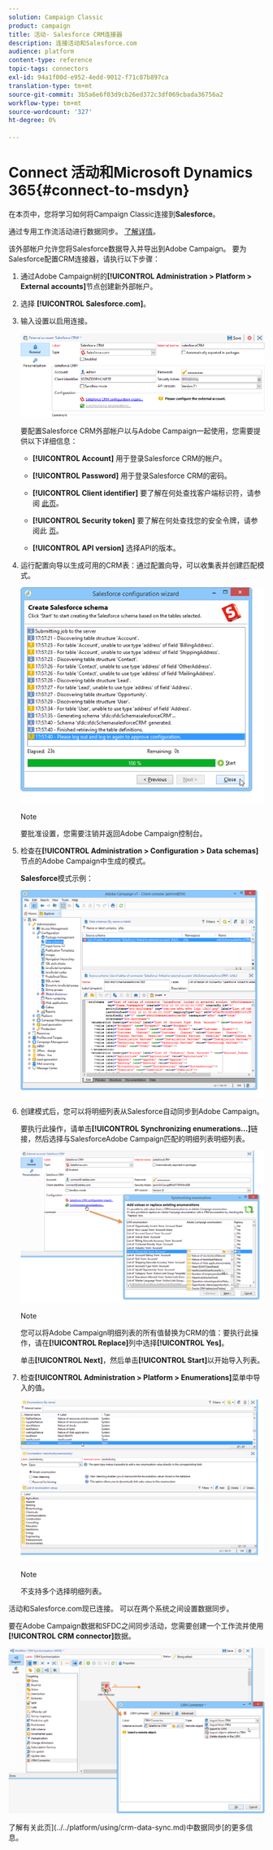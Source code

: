 ```yaml
---
solution: Campaign Classic
product: campaign
title: 活动- Salesforce CRM连接器
description: 连接活动和Salesforce.com
audience: platform
content-type: reference
topic-tags: connectors
exl-id: 94a1f00d-e952-4edd-9012-f71c87b897ca
translation-type: tm+mt
source-git-commit: 3b5a6e6f03d9cb26ed372c3df069cbada36756a2
workflow-type: tm+mt
source-wordcount: '327'
ht-degree: 0%

---
```


# Connect 活动和Microsoft Dynamics 365{#connect-to-msdyn}

在本页中，您将学习如何将Campaign Classic连接到&#x200B;**Salesforce**。

通过专用工作流活动进行数据同步。 [了解详情](../../platform/using/crm-data-sync.md)。


该外部帐户允许您将Salesforce数据导入并导出到Adobe Campaign。
要为Salesforce配置CRM连接器，请执行以下步骤：

1. 通过Adobe Campaign树的&#x200B;**[!UICONTROL Administration > Platform > External accounts]**&#x200B;节点创建新外部帐户。
1. 选择 **[!UICONTROL Salesforce.com]**。
1. 输入设置以启用连接。

   ![](assets/ext_account_17.png)

   要配置Salesforce CRM外部帐户以与Adobe Campaign一起使用，您需要提供以下详细信息：

   * **[!UICONTROL Account]**
用于登录Salesforce CRM的帐户。

   * **[!UICONTROL Password]**
用于登录Salesforce CRM的密码。

   * **[!UICONTROL Client identifier]**
要了解在何处查找客户端标识符，请参阅 [此页](https://help.salesforce.com/articleView?id=000205876&amp;type=1)。

   * **[!UICONTROL Security token]**
要了解在何处查找您的安全令牌，请参阅此 [页](https://help.salesforce.com/articleView?id=000205876&amp;type=1)。

   * **[!UICONTROL API version]**
选择API的版本。
1. 运行配置向导以生成可用的CRM表：通过配置向导，可以收集表并创建匹配模式。

   ![](assets/crm_connectors_sfdc_launch.png)

   >[!NOTE]
   >
   >要批准设置，您需要注销并返回Adobe Campaign控制台。

1. 检查在&#x200B;**[!UICONTROL Administration > Configuration > Data schemas]**&#x200B;节点的Adobe Campaign中生成的模式。

   **Salesforce**&#x200B;模式示例：

   ![](assets/crm_connectors_sfdc_table.png)

1. 创建模式后，您可以将明细列表从Salesforce自动同步到Adobe Campaign。

   要执行此操作，请单击&#x200B;**[!UICONTROL Synchronizing enumerations...]**&#x200B;链接，然后选择与SalesforceAdobe Campaign匹配的明细列表明细列表。



   ![](assets/crm_connectors_sfdc_enum.png)

   >[!NOTE]
   >
   >您可以将Adobe Campaign明细列表的所有值替换为CRM的值：要执行此操作，请在&#x200B;**[!UICONTROL Replace]**&#x200B;列中选择&#x200B;**[!UICONTROL Yes]**。


   单击&#x200B;**[!UICONTROL Next]**，然后单击&#x200B;**[!UICONTROL Start]**&#x200B;以开始导入列表。

1. 检查&#x200B;**[!UICONTROL Administration > Platform > Enumerations]**&#x200B;菜单中导入的值。

   ![](assets/crm_connectors_sfdc_exe.png)

   >[!NOTE]
   >
   > 不支持多个选择明细列表。

活动和Salesforce.com现已连接。 可以在两个系统之间设置数据同步。

要在Adobe Campaign数据和SFDC之间同步活动，您需要创建一个工作流并使用&#x200B;**[!UICONTROL CRM connector]**&#x200B;数据。

![](assets/crm_connectors_sfdc_wf.png)

了解有关此页](../../platform/using/crm-data-sync.md)中数据同步[的更多信息。
